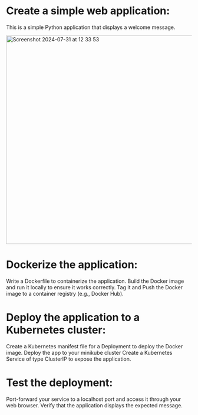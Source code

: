 # Create a simple web application:

This is a simple Python application that displays a welcome message.

<img width="565" alt="Screenshot 2024-07-31 at 12 33 53" src="https://github.com/user-attachments/assets/523e76d6-3277-48f3-a4e2-e9b805a81aac">


# Dockerize the application:

Write a Dockerfile to containerize the application.
Build the Docker image and run it locally to ensure it works correctly.
Tag it and Push the Docker image to a container registry (e.g., Docker Hub).

# Deploy the application to a Kubernetes cluster:

Create a Kubernetes manifest file for a Deployment to deploy the Docker image.
Deploy the app to your minikube cluster
Create a Kubernetes Service of type ClusterIP to expose the application.

# Test the deployment:

Port-forward your service to a localhost port and access it through your web browser.
Verify that the application displays the expected message.
